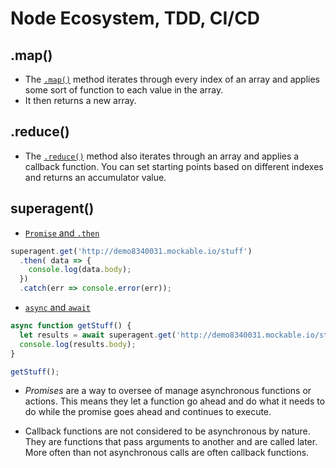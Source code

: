 # Node Ecosystem, TDD, CI/CD

## .map()

- The [`.map()`](https://developer.mozilla.org/en-US/docs/Web/JavaScript/Reference/Global_Objects/Array/map) method iterates through every index of an array and applies some sort of function to each value in the array.
- It then returns a new array.

## .reduce()

- The [`.reduce()`](https://developer.mozilla.org/en-US/docs/Web/JavaScript/Reference/Global_Objects/Array/Reduce) method also iterates through an array and applies a callback function. You can set starting points based on different indexes and returns an accumulator value.

## superagent()

- [`Promise` and `.then`](https://codefellows.github.io/code-401-javascript-guide/curriculum/prework/promises/DEMO.html)

```js
superagent.get('http://demo8340031.mockable.io/stuff')
  .then( data => {
    console.log(data.body);
  })
  .catch(err => console.error(err));
```

- [`async` and `await`](https://codefellows.github.io/code-401-javascript-guide/curriculum/prework/async-await/DEMO.html)

```js
async function getStuff() {
  let results = await superagent.get('http://demo8340031.mockable.io/stuff');
  console.log(results.body);
}

getStuff();
```

- *Promises* are a way to oversee of manage asynchronous functions or actions. This means they let a function go ahead and do what it needs to do while the promise goes ahead and continues to execute.

- Callback functions are not considered to be asynchronous by nature. They are functions that pass arguments to another and are called later. More often than not asynchronous calls are often callback functions.